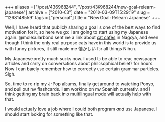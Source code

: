 +++
aliases = ["/post/436968244", "/post/436968244/new-goal-relearn-japanese"]
archive = ["2010-03"]
date = "2010-03-09T15:29:19"
slug = "1268148559"
tags = ["personal"]
title = "New Goal: Relearn Japanese"
+++

Well, I have heard that publicly sharing a goal is one of the best ways to
find motivation for it, so here we go:  I am going to start using my
Japanese again.  @molecularbond sent me a link about [cat cafes][1] in
Nagoya, and even though I think the only real purpose cats have in this
world is to provide us with funny pictures, it still made me 懐かしい for
all things Nihon.

My Japanese pretty much sucks now.  I used to be able to read newspaper
articles and carry on conversations about philosophical beliefs for hours.
Now I can barely remember how to correctly use certain grammar particles.
Sigh.

So, time to re-rip my J-Pop albums, finally get around to watching Ponyo,
and pull out my flashcards.  I am working on my Spanish currently, and
I think getting my brain back into multilingual mode will actually help
with that.

I would actually love a job where I could both program *and* use Japanese.
I should start looking for something like that.

[1]: http://nihonshock.com/2009/12/my-trip-to-a-cat-cafe/
